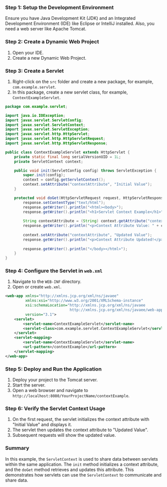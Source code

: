 

### Step 1: Setup the Development Environment
Ensure you have Java Development Kit (JDK) and an Integrated Development Environment (IDE) like Eclipse or IntelliJ installed. Also, you need a web server like Apache Tomcat.

### Step 2: Create a Dynamic Web Project
1. Open your IDE.
2. Create a new Dynamic Web Project.

### Step 3: Create a Servlet
1. Right-click on the `src` folder and create a new package, for example, `com.example.servlet`.
2. In this package, create a new servlet class, for example, `ContextExampleServlet`.

```java
package com.example.servlet;

import java.io.IOException;
import javax.servlet.ServletConfig;
import javax.servlet.ServletContext;
import javax.servlet.ServletException;
import javax.servlet.http.HttpServlet;
import javax.servlet.http.HttpServletRequest;
import javax.servlet.http.HttpServletResponse;

public class ContextExampleServlet extends HttpServlet {
    private static final long serialVersionUID = 1L;
    private ServletContext context;

    public void init(ServletConfig config) throws ServletException {
        super.init(config);
        context = config.getServletContext();
        context.setAttribute("contextAttribute", "Initial Value");
    }

    protected void doGet(HttpServletRequest request, HttpServletResponse response) throws ServletException, IOException {
        response.setContentType("text/html");
        response.getWriter().println("<html><body>");
        response.getWriter().println("<h1>Servlet Context Example</h1>");
        
        String contextAttribute = (String) context.getAttribute("contextAttribute");
        response.getWriter().println("<p>Context Attribute Value: " + contextAttribute + "</p>");
        
        context.setAttribute("contextAttribute", "Updated Value");
        response.getWriter().println("<p>Context Attribute Updated!</p>");
        
        response.getWriter().println("</body></html>");
    }
}
```

### Step 4: Configure the Servlet in `web.xml`
1. Navigate to the `WEB-INF` directory.
2. Open or create `web.xml`.

```xml
<web-app xmlns="http://xmlns.jcp.org/xml/ns/javaee" 
         xmlns:xsi="http://www.w3.org/2001/XMLSchema-instance"
         xsi:schemaLocation="http://xmlns.jcp.org/xml/ns/javaee 
                             http://xmlns.jcp.org/xml/ns/javaee/web-app_3_1.xsd"
         version="3.1">
    <servlet>
        <servlet-name>ContextExampleServlet</servlet-name>
        <servlet-class>com.example.servlet.ContextExampleServlet</servlet-class>
    </servlet>
    <servlet-mapping>
        <servlet-name>ContextExampleServlet</servlet-name>
        <url-pattern>/contextExample</url-pattern>
    </servlet-mapping>
</web-app>
```

### Step 5: Deploy and Run the Application
1. Deploy your project to the Tomcat server.
2. Start the server.
3. Open a web browser and navigate to `http://localhost:8080/YourProjectName/contextExample`.

### Step 6: Verify the Servlet Context Usage
1. On the first request, the servlet initializes the context attribute with "Initial Value" and displays it.
2. The servlet then updates the context attribute to "Updated Value".
3. Subsequent requests will show the updated value.

### Summary
In this example, the `ServletContext` is used to share data between servlets within the same application. The `init` method initializes a context attribute, and the `doGet` method retrieves and updates this attribute. This demonstrates how servlets can use the `ServletContext` to communicate and share data.